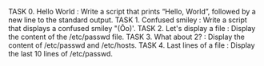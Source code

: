 TASK 0. Hello World : Write a script that prints “Hello, World”, followed by a new line to the standard output.
TASK 1. Confused smiley : Write a script that displays a confused smiley "(Ôo)'.
TASK 2. Let's display a file : Display the content of the /etc/passwd file.
TASK 3. What about 2? : Display the content of /etc/passwd and /etc/hosts.
TASK 4. Last lines of a file : Display the last 10 lines of /etc/passwd.
